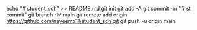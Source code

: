 echo "# student_sch" >> README.md
git init
git add -A
git commit -m "first commit"
git branch -M main
git remote add origin https://github.com/nayeemx11/student_sch.git
git push -u origin main